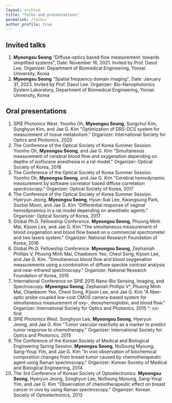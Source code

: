 ```yaml
---
layout: archive
title: "Talks and presentations"
permalink: /talks/
author_profile: true
---
```


Invited talks
------
1. **Myeongsu Seong** "Diffuse-optics based flow measurement: towards simplified systems", Date: November 16, 2021. Invited by Prof. Dasol Lee. Organizer: Department of Biomedical Engineering, Yonsei University, Korea
1. **Myeongsu Seong** "Spatial frequency domain imaging", Date: January 31, 2023. Invited by Prof. Dasol Lee. Organizer: Bio-Nanophotonics System Laboratory, Department of Biomedical Engineering, Yonsei University, Korea


Oral presentations
------
1. SPIE Photonics West. Yoonho Oh, **Myeongsu Seong**, Sungchul Kim, Sunghyun Kim, and Jae G. Kim "Optimization of DRS-DCS system for measurement of tissue metabolism." Organizer: International Society for Optics and Photonics, 2020
1. The Conference of the Optical Society of Korea Summer Session. Yoonho Oh, **Myeongsu Seong**, and Jae G. Kim "Simultaneous measurement of cerebral blood flow and oxygenation depending on depths of isoflurane anesthesia in a rat model." Organizer: Optical Society of Korea, 2018
1. The Conference of the Optical Society of Korea Summer Session. Yoonho Oh, **Myeongsu Seong**, and Jae G. Kim "Cerebral hemodynamic measurement by software correlator based diffuse correlation spectroscopy." Organizer: Optical Society of Korea, 2017
1. The Conference of the Optical Society of Korea Summer Session. Hyeryun Jeong, **Myeongsu Seong**, Hyun-Suk Lee, Kwangsung Park, Sucbei Moon, and Jae G. Kim "Differential response of vaginal hemodynamics in a rat model depending on anesthetic agents." Organizer: Optical Society of Korea, 2017
1. Global Ph.D. Fellowship Conference. **Myeongsu Seong**, Phuong Minh Mai, Kijoon Lee, and Jae G. Kim "The simultaneous measurement of blood oxygenation and blood flow based on a commercial spectrometer and two lasers system." Organizer: National Research Foundation of Korea, 2016
1. Global Ph.D. Fellowship Conference. **Myeongsu Seong**, Zephaniah Phillips V, Phuong Minh Mai, Chaebeom Yeo, Cheol Song, Kijoon Lee, and Jae G. Kim. "Simultaneous blood flow and blood oxygenation measurements using a combination of diffuse speckle contrast analysis and near-infrared spectroscopy." Organizer: National Research Foundation of Korea, 2015
1. International Conference on SPIE 2015 Nano-Bio Sensing, Imaging, and Spectroscopy. **Myeongsu Seong**, Zephaniah Phillips V^, Phuong Minh Mai, Chaebeom Yeo, Cheol Song, Kijoon Lee, and Jae G. Kim "A fiber-optic probe coupled low-cost CMOS camera-based system for simultaneous measurement of oxy-, deoxyhemoglobin, and blood flow." Organizer: International Society for Optics and Photonics, 2015 ^: co-first
1. SPIE Photonics West. Songhyun Lee, **Myeongsu Seong**, Hyeryun Jeong, and Jae G. Kim "Tumor vascular reactivity as a marker to predict tumor response to chemotherapy." Organizer: International Society for Optics and Photonics, 2015
1. The Conference of the Korean Society of Medical and Biological Engineering Spring Session. **Myeongsu Seong**, NoSoung Myoung, Sang-Youp Yim, and Jae G. Kim "In vivo observation of biochemical composition changes from breast tumor caused by chemotherapeutic agent using Raman spectroscopy." Organizer: Korean Society of Medical and Biological Engineering, 2014
1. The 3rd Conference of Korean Society of Optoelectronics. **Myeongsu Seong**, Hyeryun Jeong, Songhyun Lee, NoSoung Myoung, Sang-Youp Yim, and Jae G. Kim "Observation of chemotherapeutic effect on breast cancer in vivo by using Raman spectroscopy." Organizer: Korean Society of Optoelectronics, 2013
